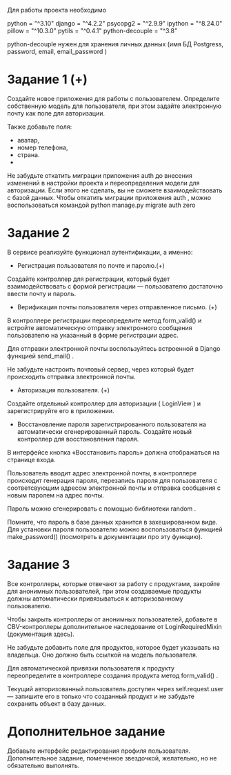 Для работы проекта необходимо

python = "^3.10"
django = "^4.2.2"
psycopg2 = "^2.9.9"
ipython = "^8.24.0"
pillow = "^10.3.0"
pytils = "^0.4.1"
python-decouple = "^3.8"

python-decouple нужен для хранения личных данных 
(имя БД Postgress, 
password,
email,
email_password
)


# Задание 1 (+)
Создайте новое приложения для работы с пользователем. Определите собственную модель для пользователя, при этом задайте электронную почту как поле для авторизации.

Также добавьте поля:

- аватар,
- номер телефона,
- страна.
- 
Не забудьте откатить миграции приложения 
auth
 до внесения изменений в настройки проекта и переопределения модели для авторизации. Если этого не сделать, вы не сможете взаимодействовать с базой данных. Чтобы откатить миграции приложения 
auth
, можно воспользоваться командой 
python manage.py migrate auth zero

# Задание 2
В сервисе реализуйте функционал аутентификации, а именно:

- Регистрация пользователя по почте и паролю.(+)

Создайте контроллер для регистрации, который будет взаимодействовать с формой регистрации — пользователю достаточно ввести почту и пароль.

- Верификация почты пользователя через отправленное письмо. (+)

В контроллере регистрации переопределите метод 
form_valid()
 и встройте автоматическую отправку электронного сообщения пользователю на указанный в форме регистрации адрес.

Для отправки электронной почты воспользуйтесь встроенной в Django функцией 
send_mail()
.

Не забудьте настроить почтовый сервер, через который будет происходить отправка электронной почты.


- Авторизация пользователя. (+)

Создайте отдельный контроллер для авторизации (
LoginView
) и зарегистрируйте его в приложении.

- Восстановление пароля зарегистрированного пользователя на автоматически сгенерированный пароль.
Создайте новый контроллер для восстановления пароля.

В интерфейсе кнопка «Восстановить пароль» должна отображаться на странице входа.

Пользователь вводит адрес электронной почты, в контроллере происходит генерация пароля, перезапись пароля для пользователя с соответсвующим адресом электронной почты и отправка сообщения с новым паролем на адрес почты.

Пароль можно сгенерировать с помощью библиотеки 
random
.

Помните, что пароль в базе данных хранится в захешированном виде. Для установки пароля пользователю можно воспользоваться функцией 
make_password()
 (посмотреть в документации про эту функцию).

# Задание 3
Все контроллеры, которые отвечают за работу с продуктами, закройте для анонимных пользователей, при этом создаваемые продукты должны автоматически привязываться к авторизованному пользователю.

Чтобы закрыть контроллеры от анонимных пользователей, добавьте в CBV-контроллеры дополнительное наследование от 
LoginRequiredMixin
 (документация здесь).

Не забудьте добавить поле для продуктов, которое будет указывать на владельца. Оно должно быть ссылкой на модель пользователя.

Для автоматической привязки пользователя к продукту переопределите в контроллере создания продукта метод 
form_valid()
.

Текущий авторизованный пользователь доступен через 
self.request.user
 — запишите его в только что созданный продукт и не забудьте сохранить объект в базу данных.

 
# Дополнительное задание
Добавьте интерфейс редактирования профиля пользователя.
Дополнительное задание, помеченное звездочкой, желательно, но не обязательно выполнять.